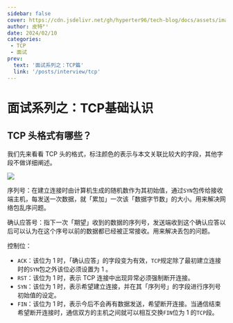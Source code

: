 ```yaml
---
sidebar: false
cover: https://cdn.jsdelivr.net/gh/hyperter96/tech-blog/docs/assets/images/lazer.png
author: 皮特ᴾᵗ
date: 2024/02/10
categories:
 - TCP
 - 面试
prev:
  text: '面试系列之：TCP篇'
  link: '/posts/interview/tcp'
---
```


# 面试系列之：TCP基础认识

## TCP 头格式有哪些？

我们先来看看 TCP 头的格式，标注颜色的表示与本文关联比较大的字段，其他字段不做详细阐述。

![](https://cdn.xiaolincoding.com//mysql/other/format,png-20230309230534096.png)

序列号：在建立连接时由计算机生成的随机数作为其初始值，通过`SYN`包传给接收端主机，每发送一次数据，就「累加」一次该「数据字节数」的大小。用来解决网络包乱序问题。

确认应答号：指下一次「期望」收到的数据的序列号，发送端收到这个确认应答以后可以认为在这个序号以前的数据都已经被正常接收。用来解决丢包的问题。

控制位：

- `ACK`：该位为 1 时，「确认应答」的字段变为有效，`TCP`规定除了最初建立连接时的`SYN`包之外该位必须设置为 1 。
- `RST`：该位为 1 时，表示 TCP 连接中出现异常必须强制断开连接。
- `SYN`：该位为 1 时，表示希望建立连接，并在其「序列号」的字段进行序列号初始值的设定。
- `FIN`：该位为 1 时，表示今后不会再有数据发送，希望断开连接。当通信结束希望断开连接时，通信双方的主机之间就可以相互交换`FIN`位为 1 的`TCP`段。
